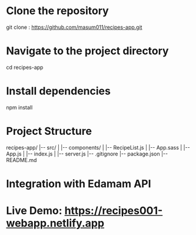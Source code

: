 # Clone the repository
git clone : https://github.com/masum011/recipes-app.git

# Navigate to the project directory
cd recipes-app

# Install dependencies
npm install

# Project Structure
recipes-app/
|-- src/
|   |-- components/
|       |-- RecipeList.js
|   |-- App.sass
|   |-- App.js
|   |-- index.js
|   |-- server.js
|-- .gitignore
|-- package.json
|-- README.md

# Integration with Edamam API


# Live Demo:  https://recipes001-webapp.netlify.app
